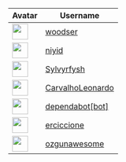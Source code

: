 <!-- CONTRIBUTORS START -->
| Avatar | Username |
|--------|----------|
| <img src="https://avatars.githubusercontent.com/u/13068859?v=4" width="32"/> | [woodser](https://github.com/woodser) |
| <img src="https://avatars.githubusercontent.com/u/20237127?v=4" width="32"/> | [niyid](https://github.com/niyid) |
| <img src="https://avatars.githubusercontent.com/u/15114048?v=4" width="32"/> | [Sylvyrfysh](https://github.com/Sylvyrfysh) |
| <img src="https://avatars.githubusercontent.com/u/14056737?v=4" width="32"/> | [CarvalhoLeonardo](https://github.com/CarvalhoLeonardo) |
| <img src="https://avatars.githubusercontent.com/in/29110?v=4" width="32"/> | [dependabot[bot]](https://github.com/dependabot[bot]) |
| <img src="https://avatars.githubusercontent.com/u/28106476?v=4" width="32"/> | [erciccione](https://github.com/erciccione) |
| <img src="https://avatars.githubusercontent.com/u/11738322?v=4" width="32"/> | [ozgunawesome](https://github.com/ozgunawesome) |
<!-- CONTRIBUTORS END -->

